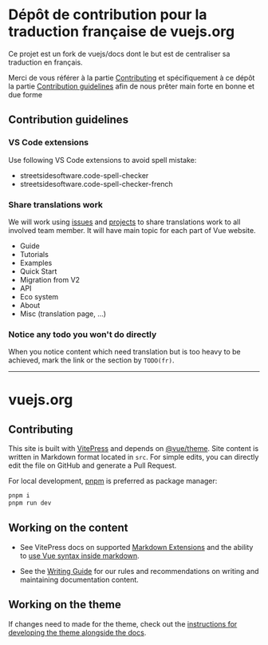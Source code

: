 # Dépôt de contribution pour la traduction française de vuejs.org

Ce projet est un fork de vuejs/docs dont le but est de centraliser sa traduction en français.

Merci de vous référer à la partie [Contributing](#Contributing) et spécifiquement à ce dépôt la partie [Contribution guidelines](#Contribution-guidelines) afin de nous prêter main forte en bonne et due forme

## Contribution guidelines
### VS Code extensions

Use following VS Code extensions to avoid spell mistake:
- streetsidesoftware.code-spell-checker
- streetsidesoftware.code-spell-checker-french

### Share translations work

We will work using [issues](/issues) and [projects](/projects/1) to share translations work to all involved team member.
It will have main topic for each part of Vue website.

- Guide
- Tutorials
- Examples
- Quick Start
- Migration from V2
- API
- Eco system
- About
- Misc (translation page, ...)

### Notice any todo you won't do directly

When you notice content which need translation but is too heavy to be achieved, mark the link or the section by `TODO(fr)`.

_______________
# vuejs.org

## Contributing

This site is built with [VitePress](https://github.com/vuejs/vitepress) and depends on [@vue/theme](https://github.com/vuejs/vue-theme). Site content is written in Markdown format located in `src`. For simple edits, you can directly edit the file on GitHub and generate a Pull Request.

For local development, [pnpm](https://pnpm.io/) is preferred as package manager:

```bash
pnpm i
pnpm run dev
```
## Working on the content

- See VitePress docs on supported [Markdown Extensions](https://vitepress.vuejs.org/guide/markdown.html) and the ability to [use Vue syntax inside markdown](https://vitepress.vuejs.org/guide/using-vue.html).

- See the [Writing Guide](https://github.com/vuejs/docs/blob/main/.github/contributing/writing-guide.md) for our rules and recommendations on writing and maintaining documentation content.

## Working on the theme

If changes need to made for the theme, check out the [instructions for developing the theme alongside the docs](https://github.com/vuejs/vue-theme#developing-with-real-content).

